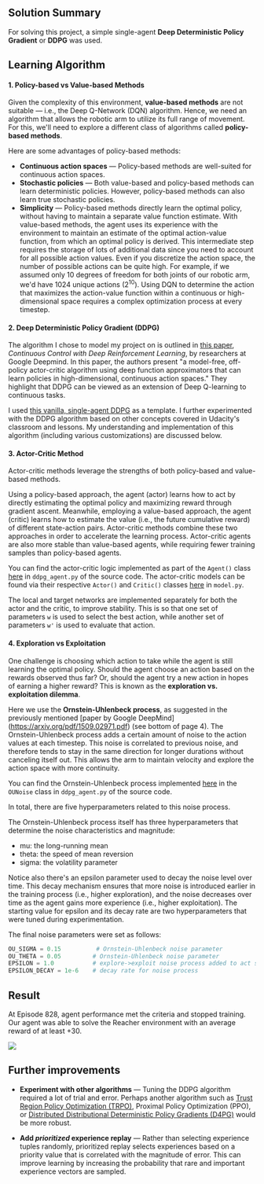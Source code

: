 ## Solution Summary

For solving this project, a simple single-agent **Deep Deterministic Policy Gradient** or **DDPG** was used.

## Learning Algorithm

#### 1. Policy-based vs Value-based Methods

Given the complexity of this environment, **value-based methods** are not suitable &mdash; i.e., the Deep Q-Network (DQN) algorithm. 
Hence, we need an algorithm that allows the robotic arm to utilize its full range of movement.
For this, we'll need to explore a different class of algorithms called **policy-based methods**.

Here are some advantages of policy-based methods:
- **Continuous action spaces** &mdash; Policy-based methods are well-suited for continuous action spaces.
- **Stochastic policies** &mdash; Both value-based and policy-based methods can learn deterministic policies. However, 
policy-based methods can also learn true stochastic policies.
- **Simplicity** &mdash; Policy-based methods directly learn the optimal policy, without having to maintain a separate value
function estimate. With value-based methods, the agent uses its experience with the environment to maintain an estimate of the 
optimal action-value function, from which an optimal policy is derived. This intermediate step requires the storage of lots of
additional data since you need to account for all possible action values. Even if you discretize the action space, the number of
possible actions can be quite high. For example, if we assumed only 10 degrees of freedom for both joints of our robotic arm, 
we'd have 1024 unique actions (2<sup>10</sup>). Using DQN to determine the action that maximizes the action-value function within 
a continuous or high-dimensional space requires a complex optimization process at every timestep.

#### 2. Deep Deterministic Policy Gradient (DDPG)
The algorithm I chose to model my project on is outlined in [this paper](https://arxiv.org/pdf/1509.02971.pdf), _Continuous Control with 
Deep Reinforcement Learning_, by researchers at Google Deepmind. In this paper, the authors present "a model-free, off-policy actor-critic 
algorithm using deep function approximators that can learn policies in high-dimensional, continuous action spaces." 
They highlight that DDPG can be viewed as an extension of Deep Q-learning to continuous tasks.

I used [this vanilla, single-agent DDPG](https://github.com/udacity/deep-reinforcement-learning/tree/master/ddpg-pendulum) as a template. 
I further experimented with the DDPG algorithm based on other concepts covered in Udacity's classroom and lessons. My understanding and 
implementation of this algorithm (including various customizations) are discussed below.

#### 3. Actor-Critic Method

Actor-critic methods leverage the strengths of both policy-based and value-based methods.

Using a policy-based approach, the agent (actor) learns how to act by directly estimating the optimal policy and maximizing reward
through gradient ascent. Meanwhile, employing a value-based approach, the agent (critic) learns how to estimate the value (i.e., the 
future cumulative reward) of different state-action pairs. Actor-critic methods combine these two approaches in order to accelerate 
the learning process. Actor-critic agents are also more stable than value-based agents, while requiring fewer training samples than 
policy-based agents.

You can find the actor-critic logic implemented as part of the `Agent()` class 
[here](p2_continuous-control/ddpg_agent.py) 
in `ddpg_agent.py` of the source code. The actor-critic models can be found via their respective `Actor()` and `Critic()` classes 
[here](p2_continuous-control/model.py) in `model.py`.

The local and target networks are implemented separately for both the actor and the critic, to improve stability. This is so that one 
set of parameters `w` is used to select the best action, while another set of parameters `w'` is used to evaluate that action.

#### 4. Exploration vs Exploitation
One challenge is choosing which action to take while the agent is still learning the optimal policy. Should the agent choose an action
based on the rewards observed thus far? Or, should the agent try a new action in hopes of earning a higher reward? 
This is known as the **exploration vs. exploitation dilemma**.


Here we use the **Ornstein-Uhlenbeck process**, as suggested in the previously mentioned [paper by Google DeepMind]
(https://arxiv.org/pdf/1509.02971.pdf) (see bottom of page 4). The Ornstein-Uhlenbeck process adds a certain amount of noise to the 
action values at each timestep. This noise is correlated to previous noise, and therefore tends to stay in the same direction for 
longer durations without canceling itself out. This allows the arm to maintain velocity and explore the action space with more 
continuity.

You can find the Ornstein-Uhlenbeck process implemented [here](p2_continuous-control/ddpg_agent.py) in the `OUNoise` class in 
`ddpg_agent.py` of the source code.

In total, there are five hyperparameters related to this noise process.

The Ornstein-Uhlenbeck process itself has three hyperparameters that determine the noise characteristics and magnitude:
- mu: the long-running mean
- theta: the speed of mean reversion
- sigma: the volatility parameter


Notice also there's an epsilon parameter used to decay the noise level over time. This decay mechanism ensures that more noise is 
introduced earlier in the training process (i.e., higher exploration), and the noise decreases over time as the agent gains more 
experience (i.e., higher exploitation). The starting value for epsilon and its decay rate are two hyperparameters that were tuned
during experimentation.

The final noise parameters were set as follows:

```python
OU_SIGMA = 0.15          # Ornstein-Uhlenbeck noise parameter
OU_THETA = 0.05         # Ornstein-Uhlenbeck noise parameter
EPSILON = 1.0           # explore->exploit noise process added to act step
EPSILON_DECAY = 1e-6    # decay rate for noise process
```

## Result

At Episode 828, agent performance met the criteria and stopped training.
Our agent was able to solve the Reacher environment with an average reward of at least +30.

<img src="rewards.png"/>

## Further improvements

- **Experiment with other algorithms** &mdash; Tuning the DDPG algorithm required a lot of trial and error. 
Perhaps another algorithm such as [Trust Region Policy Optimization (TRPO)](https://arxiv.org/abs/1502.05477), 
Proximal Policy Optimization (PPO), or [Distributed Distributional Deterministic Policy Gradients (D4PG)](https://arxiv.org/abs/1804.08617) would be more robust.

- **Add *prioritized* experience replay** &mdash; Rather than selecting experience tuples randomly, prioritized replay selects 
experiences based on a priority value that is correlated with the magnitude of error. This can improve learning by increasing the 
probability that rare and important experience vectors are sampled.
